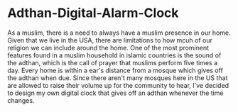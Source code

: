 # Adthan-Digital-Alarm-Clock
As a muslim, there is a need to always have a muslim presence in our home. Given that we live in the USA, there are limitations to how mcuh of our religion we can include around the home. One of the most prominent features found in a muslim household in islamic countries is the sound of the adthan, which is the call of prayer that muslims perform five times a day. Every home is within a ear's distance from a mosque which gives off the adthan when due. Since there aren't many mosques here in the US that are allowed to raise their volume up for the community to hear, I've decided to design my own digital clock that gives off an adthan whenever the time changes. 


